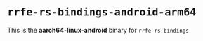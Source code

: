 # `rrfe-rs-bindings-android-arm64`

This is the **aarch64-linux-android** binary for `rrfe-rs-bindings`
